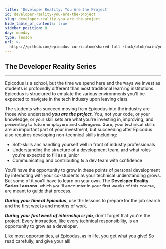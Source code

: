 ```yaml
---
title: 'Developer Reality: You Are the Project'
id: developer-reality-you-are-the-project
slug: developer-reality-you-are-the-project
hide_table_of_contents: true
sidebar_position: 8
day: monday
type: lesson
url: >-
  https://github.com/epicodus-curriculum/shared-full-stack/blob/main/you_are_the_project.md
---
```


## The Developer Reality Series
---

Epicodus is a school, but the time we spend here and the ways we invest as students is profoundly different than most traditional learning institutions. Epicodus is structured to emulate the various environments you'll be expected to navigate in the tech industry upon leaving class.

The students who succeed moving from Epicodus into the industry are those who understand _**you are the project.**_ You, not your code, or your knowledge, or your skill sets are what you're investing in, improving, and presenting to future employers and colleagues. Sure, your technical skills are an important part of your investment, but succeeding after Epicodus also requires developing non-technical skills including:

* Soft-skills and handling yourself well in front of industry professionals
* Understanding the structure of a development team, and what roles you're expected to fill as a junior
* Communicating and contributing to a dev team with confidence

You'll have the opportunity to grow in these points of personal development by interacting with your co-students as your technical understanding grows. But some of it you'll have to learn on your own. The **Developer Reality Series Lessons**, which you'll encounter in your first weeks of this course, are meant to guide that process.

_**During your time at Epicodus**_, use the lessons to prepare for the job search and the first weeks and months of work. 

_**During your first week of internship or job**_, don't forget that you're the project. Every interaction, like every technical responsibility, is an opportunity to grow as a developer. 

Like most opportunities, at Epicodus, as in life, you get what you give! So read carefully, and give your all!
